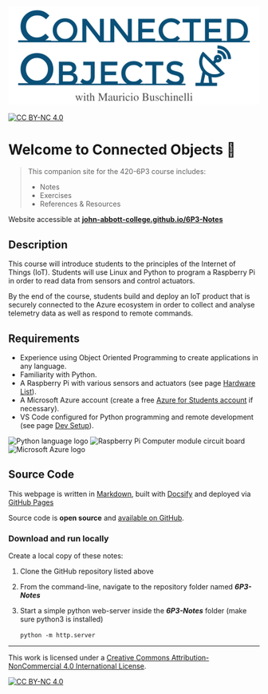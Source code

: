 ![Banner](assets/art_title_path_only.svg ':size=75%')
 
[![CC BY-NC 4.0][cc-by-nc-shield]][cc-by-nc]

# Welcome to Connected Objects 👋

> This companion site for the 420-6P3 course includes:
>
> - Notes
> - Exercises
> - References & Resources

Website accessible at **[john-abbott-college.github.io/6P3-Notes](https://john-abbott-college.github.io/6P3-Notes)**


## Description

This course will introduce students to the principles of the Internet of Things (IoT).
Students will use Linux and Python to program a Raspberry Pi in order to read data from sensors and control actuators.

By the end of the course, students build and deploy an IoT product that is securely connected to the Azure ecosystem in order to collect and analyse telemetry data as well as respond to remote commands.

## Requirements

- Experience using Object Oriented Programming to create applications in any language.
- Familiarity with Python.
- A Raspberry Pi with various sensors and actuators (see page [Hardware List](./wk1/4-hardware-list)).
- A Microsoft Azure account (create a free [Azure for Students account](https://azure.microsoft.com/en-us/free/students/) if necessary).
- VS Code configured for Python programming and remote development (see page [Dev Setup](./wk1/vscode-python-setup)).

![Python language logo](https://logodownload.org/wp-content/uploads/2019/10/python-logo.png ':class=inline-img-fixheight')
![Raspberry Pi Computer module circuit board](https://images.prismic.io/rpf-products/bfe15853-d10f-4ed9-b9f0-32540bd76e55_CM4%20Featured%20Image.jpg?ixlib=gatsbyFP&auto=compress%2Cformat&fit=max&q=50&w=600&h=400 ':class=inline-img-fixheight')
![Microsoft Azure logo](https://www.vaisulweb.com/wp-content/uploads/2019/02/azure_logo_794_new.png ':class=inline-img-fixheight')

## Source Code

This webpage is written in [Markdown](https://www.markdownguide.org/), built with [Docsify](https://docsify.js.org/) and deployed via [GitHub Pages](https://pages.github.com/) 

Source code is **open source** and [available on GitHub](https://github.com/John-Abbott-College/6P3-Notes).

### Download and run locally

Create a local copy of these notes:

1. Clone the GitHub repository listed above

2. From the command-line, navigate to the repository folder named ***6P3-Notes*** 

3. Start a simple python web-server inside the ***6P3-Notes*** folder (make sure python3 is installed)

   `python -m http.server`

---

This work is licensed under a [Creative Commons Attribution-NonCommercial 4.0 International License][cc-by-nc].
  
[![CC BY-NC 4.0][cc-by-nc-image]][cc-by-nc]

[cc-by-nc]: http://creativecommons.org/licenses/by-nc/4.0/
[cc-by-nc-image]: https://licensebuttons.net/l/by-nc/4.0/88x31.png
[cc-by-nc-shield]: https://img.shields.io/badge/License-CC%20BY--NC%204.0-lightgrey.svg
